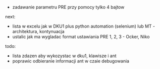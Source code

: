 - zadawanie parametru PRE przy pomocy tylko 4 bajtow



next:
- lista w excelu jak w DKU1 plus python automation (selenium) lub MT - architektura, kontynuacja
- ustalic jak  ma wygladac format ustawiania PRE 1, 2, 3 - Ocker, Niko

todo:
- lista zdazen aby wykozystac w dku1, klawisze i ant
- poprawic odbieranie informacji ant w czaie debugowania